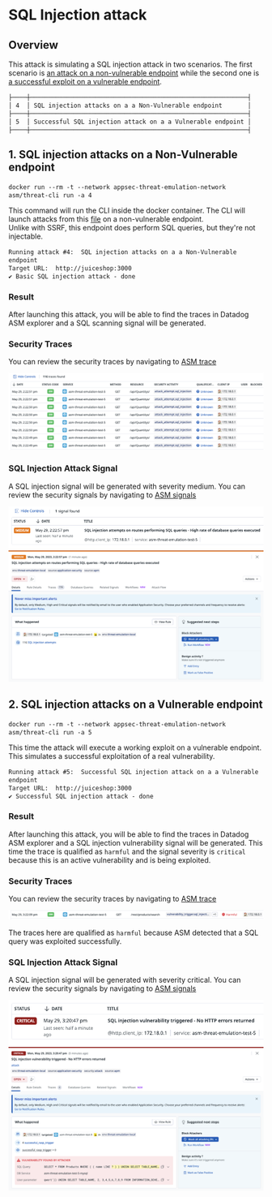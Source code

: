# SQL Injection attack

## Overview
This attack is simulating a SQL injection attack in two scenarios. 
The first scenario is [an attack on a non-vulnerable endpoint](#1-sql-injection-attacks-on-a-non-vulnerable-endpoint) while the second one is [a successful exploit on a vulnerable endpoint](#2-sql-injection-attacks-on-a-vulnerable-endpoint).


```
├────┼────────────────────────────────────────────────────────────┤
│ 4  │ SQL injection attacks on a a Non-Vulnerable endpoint       │
├────┼────────────────────────────────────────────────────────────┤
│ 5  │ Successful SQL injection attack on a a Vulnerable endpoint │
├────┼────────────────────────────────────────────────────────────┤
```


## 1. SQL injection attacks on a Non-Vulnerable endpoint

```shell
docker run --rm -t --network appsec-threat-emulation-network asm/threat-cli run -a 4
```

This command will run the CLI inside the docker container. The CLI will launch attacks from this [file](./../cli/attacks/sqli-payloads.txt) on a non-vulnerable endpoint.  
Unlike with SSRF, this endpoint does perform SQL queries, but they're not injectable.

```shell
Running attack #4:  SQL injection attacks on a a Non-Vulnerable endpoint
Target URL:  http://juiceshop:3000
✔ Basic SQL injection attack - done
```

### Result
After launching this attack, you will be able to find the traces in Datadog ASM explorer and a SQL scanning signal will be generated.

### Security Traces
You can review the security traces by navigating to [ASM trace](https://app.datadoghq.com/security/appsec/traces)

![Security Traces](./imgs/sqli-traces.png "Security Traces")

### SQL Injection Attack Signal
A SQL injection signal will be generated with severity medium. You can review the security signals by navigating to [ASM signals](https://app.datadoghq.com/security?query=%40workflow.rule.type%3A%22Application%20Security%22&column=time&order=desc&product=appsec&view=signal)

![Security Signal](./imgs/sqli-signal-1.png "Security Signal")
![Security Signal](./imgs/sqli-signal-2.png "Security Signal")

## 2. SQL injection attacks on a Vulnerable endpoint

```shell
docker run --rm -t --network appsec-threat-emulation-network asm/threat-cli run -a 5
```

This time the attack will execute a working exploit on a vulnerable endpoint. This simulates a successful exploitation of a real vulnerability.

```shell
Running attack #5:  Successful SQL injection attack on a a Vulnerable endpoint
Target URL:  http://juiceshop:3000
✔ Successful SQL injection attack - done
```

### Result
After launching this attack, you will be able to find the traces in Datadog ASM explorer and a SQL injection vulnerability signal will be generated. This time the trace is qualified as `harmful` and the signal severity is `critical` because this is an active vulnerability and is being exploited.

### Security Traces
You can review the security traces by navigating to [ASM trace](https://app.datadoghq.com/security/appsec/traces)

![Security Traces](./imgs/sqli2-traces.png "Security Traces")

The traces here are qualified as `harmful` because ASM detected that a SQL query was exploited successfully.

### SQL Injection Attack Signal
A SQL injection signal will be generated with severity critical. You can review the security signals by navigating to [ASM signals](https://app.datadoghq.com/security?query=%40workflow.rule.type%3A%22Application%20Security%22&column=time&order=desc&product=appsec&view=signal)


![Security Signal](./imgs/sqli2-signal-1.png "Security Signal")
![Security Signal](./imgs/sqli2-signal-2.png "Security Signal")